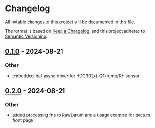 # Changelog

All notable changes to this project will be documented in this file.

The format is based on [Keep a Changelog](https://keepachangelog.com/en/1.0.0/),
and this project adheres to [Semantic Versioning](https://semver.org/spec/v2.0.0.html).

## [0.1.0](https://github.com/bobsrac/hdc302x-rs/releases/tag/v0.1.0) - 2024-08-21

### Other

- embedded-hal-async driver for HDC302x(-Q1) temp/RH sensor

## [0.2.0](https://github.com/bobsrac/hdc302x-rs/releases/tag/v0.2.0) - 2024-08-21

### Other

- added processing fns to RawDatum and a usage example for docs.rs front page
